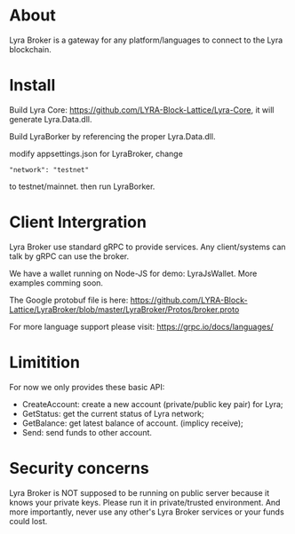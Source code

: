 # About

Lyra Broker is a gateway for any platform/languages to connect to the Lyra blockchain.

# Install

Build Lyra Core: https://github.com/LYRA-Block-Lattice/Lyra-Core, it will generate Lyra.Data.dll.

Build LyraBorker by referencing the proper Lyra.Data.dll.

modify appsettings.json for LyraBroker, change

``"network": "testnet"``

to testnet/mainnet. then run LyraBorker.

# Client Intergration

Lyra Broker use standard gRPC to provide services. Any client/systems can talk by gRPC can use the broker.

We have a wallet running on Node-JS for demo: LyraJsWallet. More examples comming soon.

The Google protobuf file is here: https://github.com/LYRA-Block-Lattice/LyraBroker/blob/master/LyraBroker/Protos/broker.proto

For more language support please visit: https://grpc.io/docs/languages/

# Limitition

For now we only provides these basic API:

* CreateAccount: create a new account (private/public key pair) for Lyra;
* GetStatus: get the current status of Lyra network;
* GetBalance: get latest balance of account. (implicy receive);
* Send: send funds to other account.

# Security concerns

Lyra Broker is NOT supposed to be running on public server because it knows your private keys. 
Please run it in private/trusted environment. And more importantly, never use any other's Lyra Broker services or your funds could lost.


